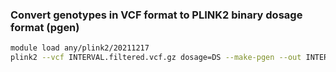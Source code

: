 ### Convert genotypes in VCF format to PLINK2 binary dosage format (pgen)

```bash
module load any/plink2/20211217
plink2 --vcf INTERVAL.filtered.vcf.gz dosage=DS --make-pgen --out INTERVAL
```



